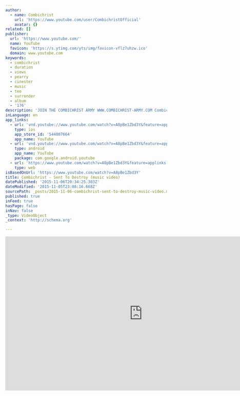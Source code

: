 ```yaml
---
author:
  - name: Combichrist
    url: 'https://www.youtube.com/user/CombichristOfficial'
    avatar: {}
related: []
publisher:
  url: 'https://www.youtube.com/'
  name: YouTube
  favicon: 'https://s.ytimg.com/yts/img/favicon-vflz7uhzw.ico'
  domain: www.youtube.com
keywords:
  - combichrist
  - duration
  - views
  - pearry
  - cinester
  - music
  - teo
  - surrender
  - album
  - '176'
description: 'JOIN THE COMBICHRIST ARMY WWW.COMBICHRIST-ARMY.COM Combichrist - Sent To Destroy music video produced by Cinester Films (cinester.com) -- directed by Robyn Von Swank, produced by Brad Jones & Nick Plotqin and edited by Jonathon Sims. Special guest appearance from Bill Moseley. "Sent To Destroy" from the Combichrist album "Today We Are All Demons" released January 20, 2009.'
inLanguage: en
app_links:
  - url: 'vnd.youtube://www.youtube.com/watch?v=A8pBe1Zbd3Y&feature=applinks'
    type: ios
    app_store_id: '544007664'
    app_name: YouTube
  - url: 'vnd.youtube://www.youtube.com/watch?v=A8pBe1Zbd3Y&feature=applinks'
    type: android
    app_name: YouTube
    package: com.google.android.youtube
  - url: 'https://www.youtube.com/watch?v=A8pBe1Zbd3Y&feature=applinks'
    type: web
isBasedOnUrl: 'https://www.youtube.com/watch?v=A8pBe1Zbd3Y'
title: Combichrist - Sent To Destroy (music video)
datePublished: '2015-11-06T20:34:25.303Z'
dateModified: '2015-11-05T23:08:16.668Z'
sourcePath: _posts/2015-11-06-combichrist-sent-to-destroy-music-video.md
published: true
inFeed: true
hasPage: false
inNav: false
_type: VideoObject
_context: 'http://schema.org'

---
```

<iframe src="https://cdn.embedly.com/widgets/media.html?src=https%3A%2F%2Fwww.youtube.com%2Fembed%2FA8pBe1Zbd3Y%3Ffeature%3Doembed&amp;url=https%3A%2F%2Fwww.youtube.com%2Fwatch%3Fv%3DA8pBe1Zbd3Y&amp;image=https%3A%2F%2Fi.ytimg.com%2Fvi%2FA8pBe1Zbd3Y%2Fhqdefault.jpg&amp;key=b7d04c9b404c499eba89ee7072e1c4f7&amp;type=text%2Fhtml&amp;schema=youtube" width="854" height="480" scrolling="no" frameborder="0" allowfullscreen="allowfullscreen" style=""></iframe>